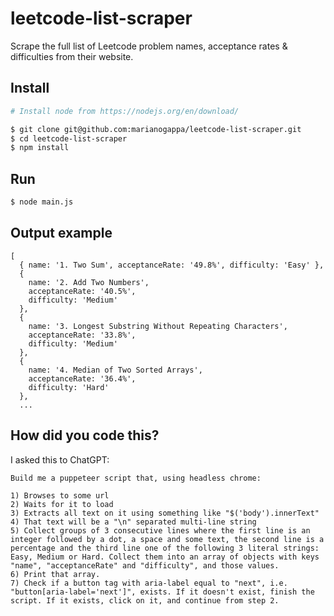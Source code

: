 # leetcode-list-scraper

Scrape the full list of Leetcode problem names, acceptance rates & difficulties from their website.

## Install

```sh
# Install node from https://nodejs.org/en/download/

$ git clone git@github.com:marianogappa/leetcode-list-scraper.git
$ cd leetcode-list-scraper
$ npm install
```

## Run

```sh
$ node main.js
```

## Output example

```
[
  { name: '1. Two Sum', acceptanceRate: '49.8%', difficulty: 'Easy' },
  {
    name: '2. Add Two Numbers',
    acceptanceRate: '40.5%',
    difficulty: 'Medium'
  },
  {
    name: '3. Longest Substring Without Repeating Characters',
    acceptanceRate: '33.8%',
    difficulty: 'Medium'
  },
  {
    name: '4. Median of Two Sorted Arrays',
    acceptanceRate: '36.4%',
    difficulty: 'Hard'
  },
  ...
```

## How did you code this?

I asked this to ChatGPT:

```
Build me a puppeteer script that, using headless chrome:

1) Browses to some url
2) Waits for it to load
3) Extracts all text on it using something like "$('body').innerText"
4) That text will be a "\n" separated multi-line string
5) Collect groups of 3 consecutive lines where the first line is an integer followed by a dot, a space and some text, the second line is a percentage and the third line one of the following 3 literal strings: Easy, Medium or Hard. Collect them into an array of objects with keys "name", "acceptanceRate" and "difficulty", and those values.
6) Print that array.
7) Check if a button tag with aria-label equal to "next", i.e. "button[aria-label='next']", exists. If it doesn't exist, finish the script. If it exists, click on it, and continue from step 2.
```
